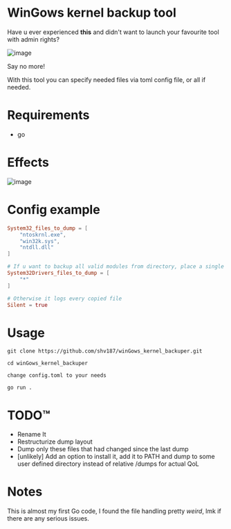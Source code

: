 # WinGows kernel backup tool

Have u ever experienced **this** and didn't want to launch your favourite tool with admin rights?

![image](https://github.com/user-attachments/assets/62e900cb-0044-4140-aeb9-e27a1dd3af17)

Say no more!

With this tool you can specify needed files via toml config file, or all if needed.

# Requirements
- go

# Effects
![image](https://github.com/user-attachments/assets/822724e4-5672-4ed6-86c7-35593cccb38c)

# Config example
```toml
System32_files_to_dump = [
    "ntoskrnl.exe",
    "win32k.sys",
    "ntdll.dll"
]

# If u want to backup all valid modules from directory, place a single "*"
System32Drivers_files_to_dump = [
    "*"
]

# Otherwise it logs every copied file
Silent = true
```

# Usage
`git clone https://github.com/shv187/winGows_kernel_backuper.git`

`cd winGows_kernel_backuper`

`change config.toml to your needs`

`go run .`

# TODO™
- Rename It
- Restructurize dump layout
- Dump only these files that had changed since the last dump
- [unlikely] Add an option to install it, add it to PATH and dump to some user defined directory instead of relative /dumps for actual QoL

# Notes
This is almost my first Go code, I found the file handling pretty *weird*, lmk if there are any serious issues.
